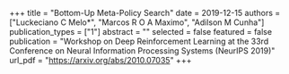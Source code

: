 +++
title = "Bottom-Up Meta-Policy Search"
date = 2019-12-15
authors = ["Luckeciano C Melo*", "Marcos R O A Maximo", "Adilson M Cunha"]
publication_types = ["1"]
abstract = ""
selected = false
featured = false
publication = "Workshop on Deep Reinforcement Learning at the 33rd Conference on Neural Information Processing Systems (NeurIPS 2019)"
url_pdf = "https://arxiv.org/abs/2010.07035"
+++
